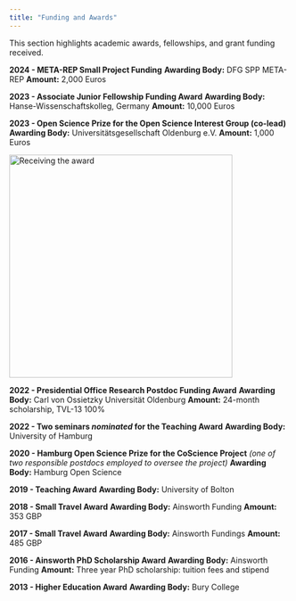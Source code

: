 ```yaml
---
title: "Funding and Awards"
---
```


This section highlights academic awards, fellowships, and grant funding received.

**2024 - META-REP Small Project Funding**
**Awarding Body:** DFG SPP META-REP
**Amount:** 2,000 Euros

**2023 - Associate Junior Fellowship Funding Award**
**Awarding Body:** Hanse-Wissenschaftskolleg, Germany
**Amount:** 10,000 Euros

**2023 - Open Science Prize for the Open Science Interest Group (co-lead)**
**Awarding Body:** Universitätsgesellschaft Oldenburg e.V.
**Amount:** 1,000 Euros

<img src="/uploads/osprize.jpg" alt="Receiving the award" width="400" />

**2022 - Presidential Office Research Postdoc Funding Award**
**Awarding Body:** Carl von Ossietzky Universität Oldenburg
**Amount:** 24-month scholarship, TVL-13 100%

**2022 - Two seminars *nominated* for the Teaching Award**
**Awarding Body:** University of Hamburg

**2020 - Hamburg Open Science Prize for the CoScience Project** *(one of two responsible postdocs employed to oversee the project)*
**Awarding Body:** Hamburg Open Science

**2019 - Teaching Award**
**Awarding Body:** University of Bolton

**2018 - Small Travel Award**
**Awarding Body:** Ainsworth Funding
**Amount:** 353 GBP

**2017 - Small Travel Award**
**Awarding Body:** Ainsworth Fundings
**Amount:** 485 GBP

**2016 - Ainsworth PhD Scholarship Award**
**Awarding Body:** Ainsworth Funding 
**Amount:** Three year PhD scholarship: tuition fees and stipend

**2013 - Higher Education Award**
**Awarding Body:** Bury College
